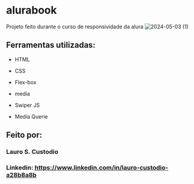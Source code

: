 # alurabook
Projeto feito durante o curso de responsividade da alura
![2024-05-03 (1)](https://github.com/Lro7/alurabook/assets/162516198/608054a1-8436-42a6-a49c-3b7a6c3b74c8)
## Ferramentas utilizadas:

* HTML

* CSS

* Flex-box

* media

*  Swiper JS

* Media Querie

## Feito por:

### Lauro S. Custodio

### Linkedin: https://www.linkedin.com/in/lauro-custodio-a28b8a8b

```

